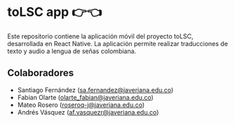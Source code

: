 # toLSC app 👉👈

Este repositorio contiene la aplicación móvil del proyecto toLSC, desarrollada en React Native. La aplicación permite realizar traducciones de texto y audio a lengua de señas colombiana.

## Colaboradores

- Santiago Fernández (sa.fernandez@javeriana.edu.co)
- Fabian Olarte (olarte_fabian@javeriana.edu.co)
- Mateo Rosero (roseroq-j@javeriana.edu.co)
- Andrés Vásquez (af.vasquezr@javeriana.edu.co)